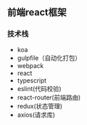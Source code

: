 ## 前端react框架

### 技术栈

- koa
- gulpfile（自动化打包）
- webpack
- react
- typescript
- eslint(代码校验)
- react-router(前端路由)
- redux(状态管理)
- axios(请求库)